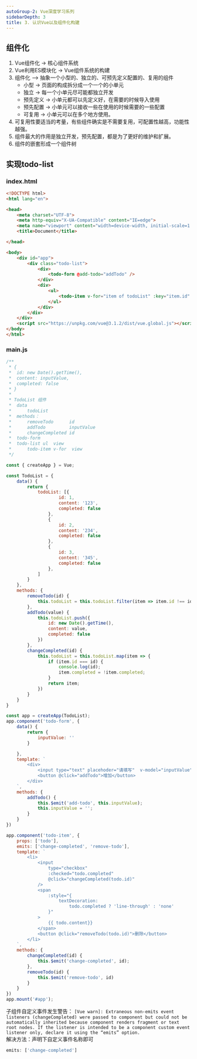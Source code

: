 ```yaml
---
autoGroup-2: Vue深度学习系列
sidebarDepth: 3
title: 3. 认识Vue以及组件化构建
---
```


## 组件化
1. Vue组件化 -> 核心组件系统
2. Vue利用ES模块化 -> Vue组件系统的构建
3. 组件化 —> 抽象一个小型的、独立的、可预先定义配置的、复用的组件
     - 小型 -> 页面的构成拆分成一个一个的小单元
     - 独立 -> 每一个小单元尽可能都独立开发
     - 预先定义 -> 小单元都可以先定义好，在需要的时候导入使用
     - 预先配置 -> 小单元可以接收一些在使用的时候需要的一些配置
     - 可复用 -> 小单元可以在多个地方使用。
4. 可复用性要适当的考量，有些组件确实是不需要复用，可配置性越高，功能性越强。
5. 组件最大的作用是独立开发，预先配置，都是为了更好的维护和扩展。
6. 组件的嵌套形成一个组件树

## 实现todo-list

### index.html
```html
<!DOCTYPE html>
<html lang="en">

<head>
    <meta charset="UTF-8">
    <meta http-equiv="X-UA-Compatible" content="IE=edge">
    <meta name="viewport" content="width=device-width, initial-scale=1.0">
    <title>Document</title>

</head>

<body>
    <div id="app">
        <div class="todo-list">
            <div>
                <todo-form @add-todo="addTodo" />
            </div>
            <div>
                <ul>
                    <todo-item v-for="item of todoList" :key="item.id" :todo="item" @change-completed="changeCompleted" @remove-todo="removeTodo" />
                </ul>
            </div>
        </div>
    </div>
    <script src="https://unpkg.com/vue@3.1.2/dist/vue.global.js"></script>
</body>
</html>
```

### main.js
```javascript
/**
 * {
 *  id: new Date().getTime(),
 *  content: inputValue,
 *  completed: false
 * }
 * 
 * TodoList 组件
 *  data
 *      todoList
 *  methods：
 *      removeTodo      id
 *      addTodo         inputValue
 *      changeCompleted id
 *  todo-form
 *  todo-list ul  view
 *      todo-item v-for  view
 */

const { createApp } = Vue;

const TodoList = {
    data() {
        return {
            todoList: [{
                    id: 1,
                    content: '123',
                    completed: false
                },
                {
                    id: 2,
                    content: '234',
                    completed: false
                },
                {
                    id: 3,
                    content: '345',
                    completed: false
                },
            ]
        }
    },
    methods: {
        removeTodo(id) {
            this.todoList = this.todoList.filter(item => item.id !== id);
        },
        addTodo(value) {
            this.todoList.push({
                id: new Date().getTime(),
                content: value,
                completed: false
            })
        },
        changeCompleted(id) {
            this.todoList = this.todoList.map(item => {
                if (item.id === id) {
                    console.log(id);
                    item.completed = !item.completed;
                }
                return item;
            })
        }
    }
}

const app = createApp(TodoList);
app.component('todo-form', {
    data() {
        return {
            inputValue: ''
        }

    },
    template: `
        <div>
            <input type="text" placehoder="请填写"  v-model="inputValue"/>
            <button @click="addTodo">增加</button>
        </div>
    `,
    methods: {
        addTodo() {
            this.$emit('add-todo', this.inputValue);
            this.inputValue = '';
        }
    }
})

app.component('todo-item', {
    props: ['todo'],
    emits: ['change-completed', 'remove-todo'],
    template: `
        <li>
            <input  
                type="checkbox"
                :checked="todo.completed"
                @click="changeCompleted(todo.id)"
            />
            <span
                :style="{
                    textDecoration:
                        todo.completed ? 'line-through' : 'none'
                }"
            >
                {{ todo.content}}
            </span>
            <button @click="removeTodo(todo.id)">删除</button>
        </li> 
    `,
    methods: {
        changeCompleted(id) {
            this.$emit('change-completed', id);
        },
        removeTodo(id) {
            this.$emit('remove-todo', id)
        }
    }
})
app.mount('#app');
```

子组件自定义事件发生警告：
`[Vue warn]: Extraneous non-emits event listeners (changeCompleted) were passed to component but could not be automatically inherited because component renders fragment or text root nodes. If the listener is intended to be a component custom event listener only, declare it using the “emits” option.`   
解决方法：声明下自定义事件名称即可
```javascript
emits: ['change-completed']
```